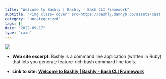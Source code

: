```yaml
---
title: "Welcome to Bashly | Bashly - Bash CLI Framework"
subtitle: "<img class='cover' src=https://bashly.dannyb.co/assets/cast.svg>"
category: "uncategorized"
tags: []
date: "2022-09-17"
type: "rain"
---
```

<img class="cover" src=https://bashly.dannyb.co/assets/cast.svg>



* **Web site excerpt:** Bashly is a command line application (written in Ruby) that lets you generate feature-rich bash command line tools.

* **Link to site:** **[Welcome to Bashly | Bashly - Bash CLI Framework](https://bashly.dannyb.co/)**